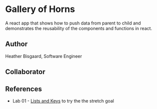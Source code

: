 # Gallery of Horns

A react app that shows how to push data from parent to child and demonstrates the reusability of the components and functions in react.

## Author

Heather Bisgaard, Software Engineer

## Collaborator

## References

* Lab 01 - [Lists and Keys](https://reactjs.org/docs/lists-and-keys.html) to try the the stretch goal
